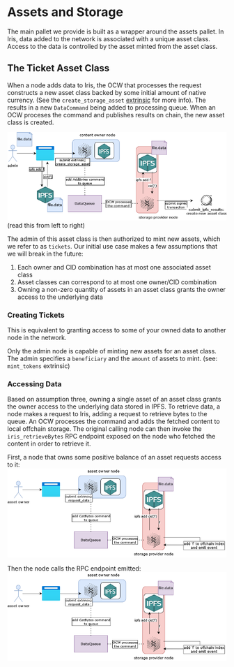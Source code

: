 # Assets and Storage

The main pallet we provide is built as a wrapper around the assets pallet. 
In Iris, data added to the network is associated with a unique asset class. Access to the data is controlled by the asset minted from the asset class. 

## The Ticket Asset Class
When a node adds data to Iris, the OCW that processes the request constructs a new asset class backed by some initial amount of native currency. (See the `create_storage_asset` [extrinsic](./chapter_3.md) for more info). The results in a new `DataCommand` being added to processing queue. When an OCW proceses the command and publishes results on chain, the new asset class is created. 


![data-ingestion](./resources/data_ingestion.drawio.png)
(read this from left to right)

The admin of this asset class is then authorized to mint new assets, which we refer to as `tickets`. Our initial use case makes a few assumptions that we will break in the future:
1. Each owner and CID combination has at most one associated asset class
2. Asset classes can correspond to at most one owner/CID combination
3. Owning a non-zero quantity of assets in an asset class grants the owner access to the underlying data

### Creating Tickets 
This is equivalent to granting access to some of your owned data to another node in the network.

Only the admin node is capable of minting new assets for an asset class. The admin specifies a `beneficiary` and the `amount` of assets to mint. (see: `mint_tokens` extrinsic)

### Accessing Data
Based on assumption three, owning a single asset of an asset class grants the owner access to the underlying data stored in IPFS. To retrieve data, a node makes a request to Iris, adding a request to retrieve bytes to the queue. An OCW processes the command and adds the fetched content to local offchain storage. The original calling node can then invoke the `iris_retrieveBytes` RPC endpoint exposed on the node who fetched the content in order to retrieve it. 

First, a node that owns some positive balance of an asset requests access to it:
![data-ejection part 1](./resources/data_ejection_p1.drawio.png)

Then the node calls the RPC endpoint emitted:
![data-ejection part 1](./resources/data_ejection_p1.drawio.png)
